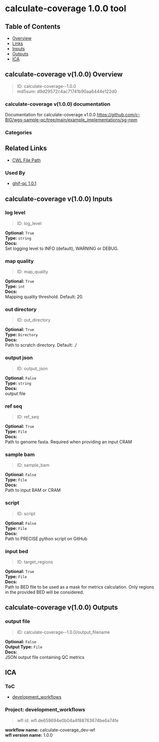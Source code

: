 
calculate-coverage 1.0.0 tool
=============================

## Table of Contents
  
- [Overview](#calculate-coverage-v100-overview)  
- [Links](#related-links)  
- [Inputs](#calculate-coverage-v100-inputs)  
- [Outputs](#calculate-coverage-v100-outputs)  
- [ICA](#ica)  


## calculate-coverage v(1.0.0) Overview



  
> ID: calculate-coverage--1.0.0  
> md5sum: d9d29572c4ac71741b90aa6444e122d0

### calculate-coverage v(1.0.0) documentation
  
Documentation for calculate-coverage v1.0.0
https://github.com/c-BIG/wgs-sample-qc/tree/main/example_implementations/sg-npm 

### Categories
  


## Related Links
  
- [CWL File Path](../../../../../../tools/calculate-coverage/1.0.0/calculate-coverage__1.0.0.cwl)  


### Used By
  
- [ghif-qc 1.0.1](../../../workflows/ghif-qc/1.0.1/ghif-qc__1.0.1.md)  

  


## calculate-coverage v(1.0.0) Inputs

### log level



  
> ID: log_level
  
**Optional:** `True`  
**Type:** `string`  
**Docs:**  
Set logging level to INFO (default), WARNING or DEBUG.


### map quality



  
> ID: map_quality
  
**Optional:** `True`  
**Type:** `int`  
**Docs:**  
Mapping quality threshold. Default: 20.


### out directory



  
> ID: out_directory
  
**Optional:** `True`  
**Type:** `Directory`  
**Docs:**  
Path to scratch directory. Default: ./


### output json



  
> ID: output_json
  
**Optional:** `False`  
**Type:** `string`  
**Docs:**  
output file


### ref seq



  
> ID: ref_seq
  
**Optional:** `True`  
**Type:** `File`  
**Docs:**  
Path to genome fasta. Required when providing an input CRAM


### sample bam



  
> ID: sample_bam
  
**Optional:** `False`  
**Type:** `File`  
**Docs:**  
Path to input BAM or CRAM


### script



  
> ID: script
  
**Optional:** `False`  
**Type:** `File`  
**Docs:**  
Path to PRECISE python script on GitHub


### input bed



  
> ID: target_regions
  
**Optional:** `True`  
**Type:** `File`  
**Docs:**  
Path to BED file to be used as a mask for metrics calculation. 
Only regions in the provided BED will be considered.

  


## calculate-coverage v(1.0.0) Outputs

### output file



  
> ID: calculate-coverage--1.0.0/output_filename  

  
**Optional:** `False`  
**Output Type:** `File`  
**Docs:**  
JSON output file containing QC metrics
  

  


## ICA

### ToC
  
- [development_workflows](#project-development_workflows)  


### Project: development_workflows


> wfl id: wfl.de659694e0b04a4f88763674be6a74fe  

  
**workflow name:** calculate-coverage_dev-wf  
**wfl version name:** 1.0.0  

  

